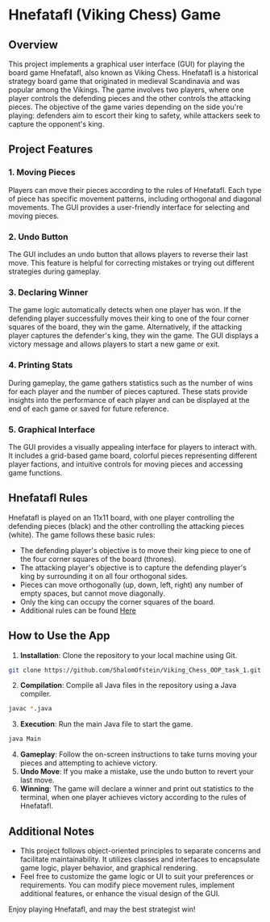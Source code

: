 # Hnefatafl (Viking Chess) Game

## Overview
This project implements a graphical user interface (GUI) for playing the board game Hnefatafl, also known as Viking Chess. Hnefatafl is a historical strategy board game that originated in medieval Scandinavia and was popular among the Vikings. The game involves two players, where one player controls the defending pieces and the other controls the attacking pieces. The objective of the game varies depending on the side you're playing: defenders aim to escort their king to safety, while attackers seek to capture the opponent's king.

## Project Features
### 1. Moving Pieces
Players can move their pieces according to the rules of Hnefatafl. Each type of piece has specific movement patterns, including orthogonal and diagonal movements. The GUI provides a user-friendly interface for selecting and moving pieces.

### 2. Undo Button
The GUI includes an undo button that allows players to reverse their last move. This feature is helpful for correcting mistakes or trying out different strategies during gameplay.

### 3. Declaring Winner
The game logic automatically detects when one player has won. If the defending player successfully moves their king to one of the four corner squares of the board, they win the game. Alternatively, if the attacking player captures the defender's king, they win the game. The GUI displays a victory message and allows players to start a new game or exit.

### 4. Printing Stats
During gameplay, the game gathers statistics such as the number of wins for each player and the number of pieces captured. These stats provide insights into the performance of each player and can be displayed at the end of each game or saved for future reference.

### 5. Graphical Interface
The GUI provides a visually appealing interface for players to interact with. It includes a grid-based game board, colorful pieces representing different player factions, and intuitive controls for moving pieces and accessing game functions.

## Hnefatafl Rules
Hnefatafl is played on an 11x11 board, with one player controlling the defending pieces (black) and the other controlling the attacking pieces (white). The game follows these basic rules:
- The defending player's objective is to move their king piece to one of the four corner squares of the board (thrones).
- The attacking player's objective is to capture the defending player's king by surrounding it on all four orthogonal sides.
- Pieces can move orthogonally (up, down, left, right) any number of empty spaces, but cannot move diagonally.
- Only the king can occupy the corner squares of the board.
- Additional rules can be found [Here](https://www.mastersofgames.com/rules/hnefatafl-viking-chess-rules.htm)

## How to Use the App
1. **Installation**: Clone the repository to your local machine using Git.
  ```sh
  git clone https://github.com/ShalomOfstein/Viking_Chess_OOP_task_1.git
  ```
2. **Compilation**: Compile all Java files in the repository using a Java compiler.
```sh
javac *.java
  ```
3. **Execution**: Run the main Java file to start the game.
```sh
java Main

  ```
4. **Gameplay**: Follow the on-screen instructions to take turns moving your pieces and attempting to achieve victory.
5. **Undo Move**: If you make a mistake, use the undo button to revert your last move.
6. **Winning**: The game will declare a winner and print out statistics to the terminal, when one player achieves victory according to the rules of Hnefatafl. 

## Additional Notes
- This project follows object-oriented principles to separate concerns and facilitate maintainability. It utilizes classes and interfaces to encapsulate game logic, player behavior, and graphical rendering.
- Feel free to customize the game logic or UI to suit your preferences or requirements. You can modify piece movement rules, implement additional features, or enhance the visual design of the GUI.

Enjoy playing Hnefatafl, and may the best strategist win!
